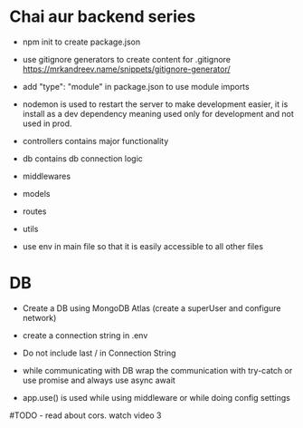 # Chai aur backend series

- npm init to create package.json
- use gitignore generators to create content for .gitignore https://mrkandreev.name/snippets/gitignore-generator/
- add "type": "module" in package.json to use module imports
- nodemon is used to restart the server to make development easier, it is install as a dev dependency meaning used only for development and not used in prod.
- controllers contains major functionality
- db contains db connection logic
- middlewares
- models
- routes
- utils

- use env in main file so that it is easily accessible to all other files

# DB

- Create a DB using MongoDB Atlas (create a superUser and configure network)
- create a connection string in .env
- Do not include last / in Connection String
- while communicating with DB wrap the communication with try-catch or use promise and always use async await


- app.use() is used while using middleware or while doing config settings

#TODO -  read about cors. watch video 3

 